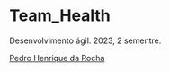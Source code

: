 # Team_Health 

Desenvolvimento ágil.
2023, 2 sementre.

[Pedro Henrique da Rocha](https://github.com/RochaUTFPR)
